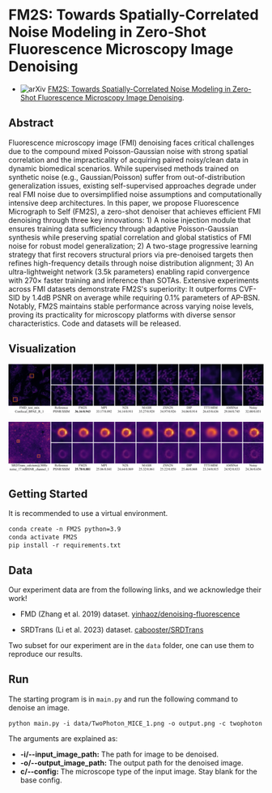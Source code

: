 # FM2S: Towards Spatially-Correlated Noise Modeling in Zero-Shot Fluorescence Microscopy Image Denoising

- <img alt="arXiv" src="https://img.shields.io/badge/arXiv-2412.09613-red?logo=arxiv" height="14" />  [FM2S: Towards Spatially-Correlated Noise Modeling in Zero-Shot Fluorescence Microscopy Image Denoising](https://arxiv.org/abs/2412.10031).

## Abstract
Fluorescence microscopy image (FMI) denoising faces critical challenges due to the compound mixed Poisson-Gaussian noise with strong spatial correlation and the impracticality of acquiring paired noisy/clean data in dynamic biomedical scenarios. While supervised methods trained on synthetic noise (e.g., Gaussian/Poisson) suffer from out-of-distribution generalization issues, existing self-supervised approaches degrade under real FMI noise due to oversimplified noise assumptions and computationally intensive deep architectures. In this paper, we propose Fluorescence Micrograph to Self (FM2S), a zero-shot denoiser that achieves efficient FMI denoising through three key innovations: 1) A noise injection module that ensures training data sufficiency through adaptive Poisson-Gaussian synthesis while preserving spatial correlation and global statistics of FMI noise for robust model generalization; 2) A two-stage progressive learning strategy that first recovers structural priors via pre-denoised targets then refines high-frequency details through noise distribution alignment; 3) An ultra-lightweight network (3.5k parameters) enabling rapid convergence with 270× faster training and inference than SOTAs. Extensive experiments across FMI datasets demonstrate FM2S's superiority: It outperforms CVF-SID by 1.4dB PSNR on average while requiring 0.1% parameters of AP-BSN. Notably, FM2S maintains stable performance across varying noise levels, proving its practicality for microscopy platforms with diverse sensor characteristics. Code and datasets will be released.

## Visualization
![](assets/vis1.png)

![](assets/vis2.png)


## Getting Started
It is recommended to use a virtual environment.

	conda create -n FM2S python=3.9
	conda activate FM2S
	pip install -r requirements.txt


## Data
Our experiment data are from the following links, and we acknowledge their work!
- FMD (Zhang et al. 2019) dataset. [yinhaoz/denoising-fluorescence](https://github.com/yinhaoz/denoising-fluorescence)

- SRDTrans (Li et al. 2023) dataset. [cabooster/SRDTrans](https://github.com/cabooster/SRDTrans)

Two subset for our experiment are in the `data` folder, one can use them to reproduce our results.


## Run
The starting program is in `main.py` and run the following command to denoise an image.

    python main.py -i data/TwoPhoton_MICE_1.png -o output.png -c twophoton

The arguments are explained as:
- **-i/--input_image_path:** The path for image to be denoised.
- **-o/--output_image_path:** The output path for the denoised image.
- **c/--config:** The microscope type of the input image. Stay blank for the base config.
